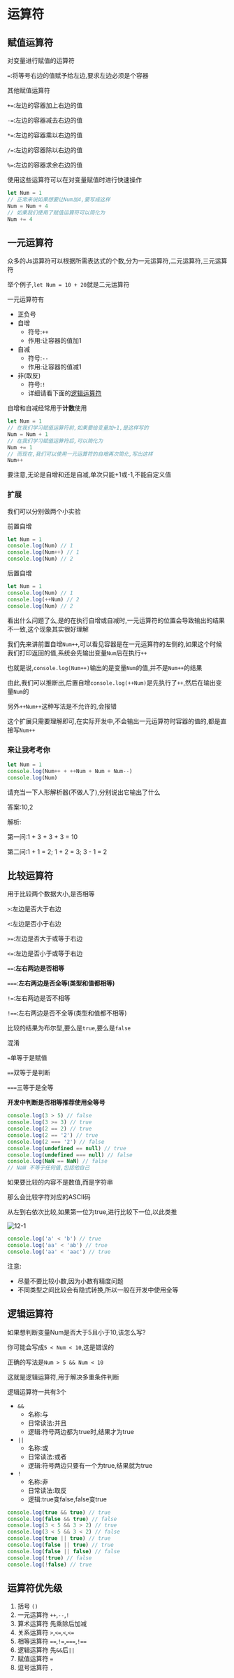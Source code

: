 # 运算符

## 赋值运算符

对变量进行赋值的运算符

`=`:将等号右边的值赋予给左边,要求左边必须是个容器

其他赋值运算符

`+=`:左边的容器加上右边的值

`-=`:左边的容器减去右边的值

`*=`:左边的容器乘以右边的值

`/=`:左边的容器除以右边的值

`%=`:左边的容器求余右边的值

使用这些运算符可以在对变量赋值时进行快速操作

```js
let Num = 1
// 正常来说如果想要让Num加4,要写成这样
Num = Num + 4
// 如果我们使用了赋值运算符可以简化为
Num += 4
```

## 一元运算符

众多的Js运算符可以根据所需表达式的个数,分为一元运算符,二元运算符,三元运算符

举个例子,`let Num = 10 + 20`就是二元运算符

一元运算符有

* 正负号
* 自增
  * 符号:`++`
  * 作用:让容器的值加1
* 自减
  * 符号:`--`
  * 作用:让容器的值减1
* 非(取反)
  * 符号:`!`
  * 详细请看下面的[逻辑运算符](#逻辑运算符)


自增和自减经常用于**计数**使用

```js
let Num = 1
// 在我们学习赋值运算符前,如果要给变量加+1,是这样写的
Num = Num + 1
// 在我们学习赋值运算符后,可以简化为
Num += 1
// 而现在,我们可以使用一元运算符的自增再次简化,写出这样
Num++
```

要注意,无论是自增和还是自减,单次只能+1或-1,不能自定义值

### 扩展

我们可以分别做两个小实验

前置自增

```js
let Num = 1
console.log(Num) // 1
console.log(Num++) // 1
console.log(Num) // 2
```

后置自增

```js
let Num = 1
console.log(Num) // 1
console.log(++Num) // 2
console.log(Num) // 2
```

看出什么问题了么,是的在执行自增或自减时,一元运算符的位置会导致输出的结果不一致,这个现象其实很好理解

我们先来讲前置自增`Num++`,可以看见容器是在一元运算符的左侧的,如果这个时候我们打印返回的值,系统会先输出变量`Num`后在执行`++`

也就是说,`console.log(Num++)`输出的是变量`Num`的值,并不是`Num++`的结果

由此,我们可以推断出,后置自增`console.log(++Num)`是先执行了`++`,然后在输出变量`Num`的

另外`++Num++`这种写法是不允许的,会报错

这个扩展只需要理解即可,在实际开发中,不会输出一元运算符时容器的值的,都是直接写`Num++`

### 来让我考考你

```js
let Num = 1
console.log(Num++ + ++Num + Num + Num--)
console.log(Num)
```

请充当一下人形解析器(不做人了),分别说出它输出了什么

答案:10,2

解析:

第一问:1 + 3 + 3 + 3 = 10

第二问:1 + 1 = 2; 1 + 2 = 3; 3 - 1 = 2

## 比较运算符

用于比较两个数据大小,是否相等

`>`:左边是否大于右边

`<`:左边是否小于右边

`>=`:左边是否大于或等于右边

`<=`:左边是否小于或等于右边

`==`:**左右两边是否相等**

`===`:**左右两边是否全等(类型和值都相等)**

`!=`:左右两边是否不相等

`!==`:左右两边是否不全等(类型和值都不相等)

比较的结果为布尔型,要么是`true`,要么是`false`

混淆

`=`单等于是赋值

`==`双等于是判断

`===`三等于是全等

**开发中判断是否相等推荐使用全等号**

```js
console.log(3 > 5) // false
console.log(3 >= 3) // true
console.log(2 == 2) // true
console.log(2 == '2') // true
console.log(2 === '2') // false
console.log(undefined == null) // true
console.log(undefined === null) // false
console.log(NaN == NaN) // false
// NaN 不等于任何值,包括他自己
```

如果要比较的内容不是数值,而是字符串

那么会比较字符对应的ASCII码

从左到右依次比较,如果第一位为true,进行比较下一位,以此类推

![12-1](assets/12-1.png)

```js
console.log('a' < 'b') // true
console.log('aa' < 'ab') // true
console.log('aa' < 'aac') // true
```

注意:

* 尽量不要比较小数,因为小数有精度问题
* 不同类型之间比较会有隐式转换,所以一般在开发中使用全等

## 逻辑运算符

如果想判断变量Num是否大于5且小于10,该怎么写?

你可能会写成`5 < Num < 10`,这是错误的

正确的写法是`Num > 5 && Num < 10`

这就是逻辑运算符,用于解决多重条件判断

逻辑运算符一共有3个

* `&&`
  * 名称:与
  * 日常读法:并且
  * 逻辑:符号两边都为true时,结果才为true
* `||`
  * 名称:或
  * 日常读法:或者
  * 逻辑:符号两边只要有一个为true,结果就为true
* `!`
  * 名称:非
  * 日常读法:取反
  * 逻辑:true变false,false变true

```js
console.log(true && true) // true
console.log(false && true) // false
console.log(3 < 5 && 3 > 2) // true
console.log(3 < 5 && 3 < 2) // false
console.log(true || true) // true
console.log(false || true) // true
console.log(false || false) // false
console.log(!true) // false
console.log(!false) // true
```

## 运算符优先级

1. 括号 `()`
2. 一元运算符 `++`,`--`,`!`
3. 算术运算符 先乘除后加减
4. 关系运算符 `>`,`<=`,`<`,`<=`
5. 相等运算符 `==`,`!=`,`===`,`!==`
6. 逻辑运算符 先`&&`后`||`
7. 赋值运算符 `=`
8. 逗号运算符 `,`

